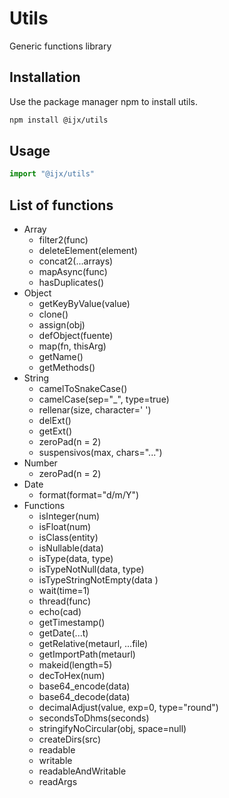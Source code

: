 # Utils

Generic functions library

## Installation

Use the package manager npm to install utils.

```bash
npm install @ijx/utils
```

## Usage

```js
import "@ijx/utils"
```

## List of functions

- Array
	- filter2(func)
	- deleteElement(element)
	- concat2(...arrays)
	- mapAsync(func)
	- hasDuplicates()
- Object
	- getKeyByValue(value)
	- clone()
	- assign(obj)
	- defObject(fuente)
	- map(fn, thisArg)
	- getName()
	- getMethods()
- String
	- camelToSnakeCase()
	- camelCase(sep="_", type=true)
	- rellenar(size, character=' ')
	- delExt()
	- getExt()
	- zeroPad(n = 2)
	- suspensivos(max, chars="...")
- Number
	- zeroPad(n = 2)
- Date
	- format(format="d/m/Y")
- Functions
	- isInteger(num)
	- isFloat(num)
	- isClass(entity)
	- isNullable(data)
	- isType(data, type)
	- isTypeNotNull(data, type)
	- isTypeStringNotEmpty(data )
	- wait(time=1)
	- thread(func)
	- echo(cad)
	- getTimestamp()
	- getDate(...t)
	- getRelative(metaurl, ...file)
	- getImportPath(metaurl)
	- makeid(length=5)
	- decToHex(num)
	- base64_encode(data)
	- base64_decode(data)
	- decimalAdjust(value, exp=0, type="round")
	- secondsToDhms(seconds)
	- stringifyNoCircular(obj, space=null)
	- createDirs(src)
	- readable
	- writable
	- readableAndWritable
	- readArgs
